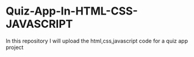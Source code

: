 # Quiz-App-In-HTML-CSS-JAVASCRIPT
In this repository I will upload the html,css,javascript code for a quiz app project
